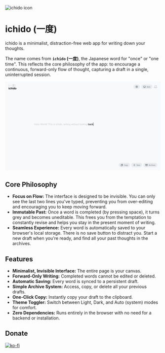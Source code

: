 <img src="./favicon.ico" alt="ichido icon" width="50" height="50">

# ichido (一度)

ichido is a minimalist, distraction-free web app for writing down your thoughts.

The name comes from **`ichido` (一度)**, the Japanese word for "once" or "one time". This reflects the core philosophy of the app: to encourage a continuous, forward-only flow of thought, capturing a draft in a single, uninterrupted session.

![ichido Screenshot](./ichido.png)

## Core Philosophy

*   **Focus on Flow:** The interface is designed to be invisible. You can only see the last two lines you've typed, preventing you from over-editing and encouraging you to keep moving forward.
*   **Immutable Past:** Once a word is completed (by pressing space), it turns grey and becomes uneditable. This frees you from the temptation to constantly revise and helps you stay in the present moment of writing.
*   **Seamless Experience:** Every word is automatically saved to your browser's local storage. There is no save button to distract you. Start a new draft when you're ready, and find all your past thoughts in the archives.

## Features

*   **Minimalist, Invisible Interface:** The entire page is your canvas.
*   **Forward-Only Writing:** Completed words cannot be edited or deleted.
*   **Automatic Saving:** Every word is synced to a persistent draft.
*   **Simple Archive System:** Access, copy, or delete all your previous drafts.
*   **One-Click Copy:** Instantly copy your draft to the clipboard.
*   **Theme Toggler:** Switch between Light, Dark, and Auto (system) modes for comfort.
*   **Zero Dependencies:** Runs entirely in the browser with no need for a backend or installation.

## Donate

[![ko-fi](https://ko-fi.com/img/githubbutton_sm.svg)](https://ko-fi.com/P5P01KE5GQ)
